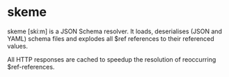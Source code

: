 # skeme

skeme [skiːm] is a JSON Schema resolver. It loads, deserialises (JSON and YAML) schema files
and explodes all $ref references to their referenced values.

All HTTP responses are cached to speedup the resolution of reoccurring $ref-references.
